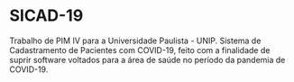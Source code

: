 # SICAD-19
Trabalho de PIM IV para a Universidade Paulista - UNIP. Sistema de Cadastramento de Pacientes com COVID-19, feito com a finalidade de suprir software voltados para a área de saúde no período da pandemia de COVID-19.
